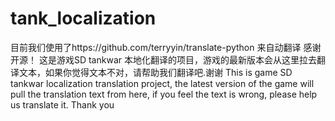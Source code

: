 # tank_localization
目前我们使用了https://github.com/terryyin/translate-python
来自动翻译
感谢开源！
这是游戏SD tankwar 本地化翻译的项目，游戏的最新版本会从这里拉去翻译文本，如果你觉得文本不对，请帮助我们翻译吧.谢谢
This is game SD tankwar localization translation project, the latest version of the game will pull the translation text from here, if you feel the text is wrong, please help us translate it. Thank you
